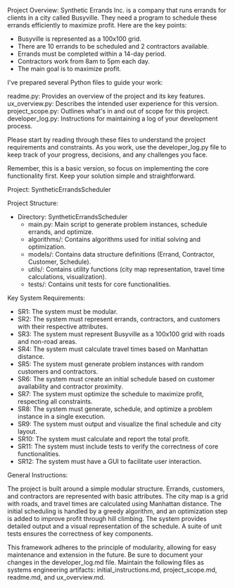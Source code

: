 Project Overview:
Synthetic Errands Inc. is a company that runs errands for clients in a city called Busyville. They need a program to schedule these errands efficiently to maximize profit. Here are the key points:

- Busyville is represented as a 100x100 grid.
- There are 10 errands to be scheduled and 2 contractors available.
- Errands must be completed within a 14-day period.
- Contractors work from 8am to 5pm each day.
- The main goal is to maximize profit.

I've prepared several Python files to guide your work:

readme.py: Provides an overview of the project and its key features.
ux_overview.py: Describes the intended user experience for this version.
project_scope.py: Outlines what's in and out of scope for this project.
developer_log.py: Instructions for maintaining a log of your development process.

Please start by reading through these files to understand the project requirements and constraints. As you work, use the developer_log.py file to keep track of your progress, decisions, and any challenges you face.

Remember, this is a basic version, so focus on implementing the core functionality first. Keep your solution simple and straightforward.

Project: SyntheticErrandsScheduler

Project Structure:

- Directory: SyntheticErrandsScheduler
  - main.py: Main script to generate problem instances, schedule errands, and optimize.
  - algorithms/: Contains algorithms used for initial solving and optimization.
  - models/: Contains data structure definitions (Errand, Contractor, Customer, Schedule).
  - utils/: Contains utility functions (city map representation, travel time calculations, visualization).
  - tests/: Contains unit tests for core functionalities.

Key System Requirements:

- SR1: The system must be modular.
- SR2: The system must represent errands, contractors, and customers with their respective attributes.
- SR3: The system must represent Busyville as a 100x100 grid with roads and non-road areas.
- SR4: The system must calculate travel times based on Manhattan distance.
- SR5: The system must generate problem instances with random customers and contractors.
- SR6: The system must create an initial schedule based on customer availability and contractor proximity.
- SR7: The system must optimize the schedule to maximize profit, respecting all constraints.
- SR8: The system must generate, schedule, and optimize a problem instance in a single execution.
- SR9: The system must output and visualize the final schedule and city layout.
- SR10: The system must calculate and report the total profit.
- SR11: The system must include tests to verify the correctness of core functionalities.
- SR12: The system must have a GUI to facilitate user interaction.

General Instructions:

The project is built around a simple modular structure. Errands, customers, and contractors are represented with basic attributes. The city map is a grid with roads, and travel times are calculated using Manhattan distance. The initial scheduling is handled by a greedy algorithm, and an optimization step is added to improve profit through hill climbing. The system provides detailed output and a visual representation of the schedule. A suite of unit tests ensures the correctness of key components.

This framework adheres to the principle of modularity, allowing for easy maintenance and extension in the future. Be sure to document your changes in the developer_log.md file. Maintain the following files as systems engineering artifacts: initial_instructions.md, project_scope.md, readme.md, and ux_overview.md.
